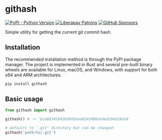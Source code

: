 # githash

[![PyPI - Python Version](https://shields.monicz.dev/pypi/pyversions/githash)](https://pypi.org/project/githash)
[![Liberapay Patrons](https://shields.monicz.dev/liberapay/patrons/Zaczero?logo=liberapay&label=Patrons)](https://liberapay.com/Zaczero/)
[![GitHub Sponsors](https://shields.monicz.dev/github/sponsors/Zaczero?logo=github&label=Sponsors&color=%23db61a2)](https://github.com/sponsors/Zaczero)

Simple utility for getting the current git commit hash.

## Installation

The recommended installation method is through the PyPI package manager. The project is implemented in Rust and several pre-built binary wheels are available for Linux, macOS, and Windows, with support for both x64 and ARM architectures.

```sh
pip install githash
```

## Basic usage

```py
from githash import githash

githash() # -> 'bca663418428d603eea8243d08a5ded19eb19a34'

# defaults to '.git' directory but can be changed:
githash('path/to/.git')
```
